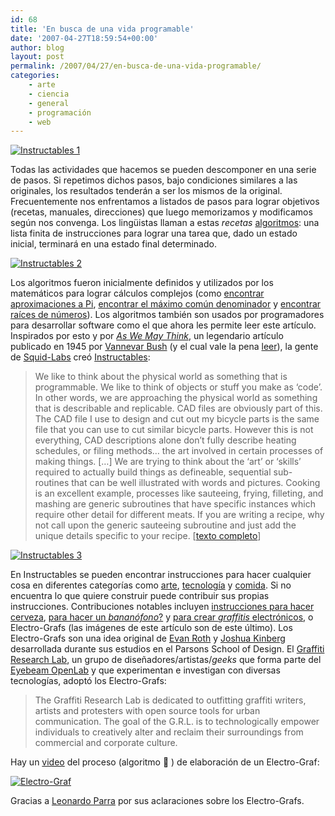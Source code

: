 ```yaml
---
id: 68
title: 'En busca de una vida programable'
date: '2007-04-27T18:59:54+00:00'
author: blog
layout: post
permalink: /2007/04/27/en-busca-de-una-vida-programable/
categories:
    - arte
    - ciencia
    - general
    - programación
    - web
---
```


[![Instructables 1](/blog/wp-content/uploads/2007/04/instructable1.jpg)](http://www.instructables.com/id/ERK1ZODLCBEP286KBZ/ "Electro-Graf en Instructables")

Todas las actividades que hacemos se pueden descomponer en una serie de pasos. Si repetimos dichos pasos, bajo condiciones similares a las originales, los resultados tenderán a ser los mismos de la original. Frecuentemente nos enfrentamos a listados de pasos para lograr objetivos (recetas, manuales, direcciones) que luego memorizamos y modificamos según nos convenga. Los lingüistas llaman a estas *recetas* [algoritmos](http://es.wikipedia.org/wiki/Algoritmo "Algoritmo en Wikipedia"): una lista finita de instrucciones para lograr una tarea que, dado un estado inicial, terminará en una estado final determinado.

[![Instructables 2](/blog/wp-content/uploads/2007/04/instructable2.jpg)](http://www.instructables.com/id/ERK1ZODLCBEP286KBZ/ "Electro-Graf en Instructables")

Los algoritmos fueron inicialmente definidos y utilizados por los matemáticos para lograr cálculos complejos (como [encontrar aproximaciones a Pi](http://mathworld.wolfram.com/ArchimedesAlgorithm.html "Algoritmo de Arquímedes"), [encontrar el máximo común denominador](http://mathworld.wolfram.com/EuclideanAlgorithm.html "Algoritmo de Euclides") y [encontrar raí­ces de números](http://mathworld.wolfram.com/NewtonsMethod.html "Método de Newton")). Los algoritmos también son usados por programadores para desarrollar software como el que ahora les permite leer este artí­culo. Inspirados por esto y por [*As We May Think*](http://www.theatlantic.com/doc/194507/bush "artículo en The Atlantic"), un legendario artí­culo publicado en 1945 por [Vannevar Bush](http://en.wikipedia.org/wiki/Vannevar_Bush "Vannevar Bush en Wikipedia") (y el cual vale la pena [leer](http://www.theatlantic.com/doc/194507/bush "As We May Think")), la gente de [Squid-Labs](http://www.squid-labs.com/) creó [Instructables](http://www.instructables.com/):

> We like to think about the physical world as something that is programmable. We like to think of objects or stuff you make as ‘code’. In other words, we are approaching the physical world as something that is describable and replicable. CAD files are obviously part of this. The CAD file I use to design and cut out my bicycle parts is the same file that you can use to cut similar bicycle parts. However this is not everything, CAD descriptions alone don’t fully describe heating schedules, or filing methods… the art involved in certain processes of making things. \[…\] We are trying to think about the ‘art’ or ‘skills’ required to actually build things as defineable, sequential sub-routines that can be well illustrated with words and pictures. Cooking is an excellent example, processes like sauteeing, frying, filleting, and mashing are generic subroutines that have specific instances which require other detail for different meats. If you are writing a recipe, why not call upon the generic sauteeing subroutine and just add the unique details specific to your recipe. \[[texto completo](http://www.instructables.com/about/fullstory.jsp "About Instructables")\]

[![Instructables 3](/blog/wp-content/uploads/2007/04/instructable3.jpg)](http://www.instructables.com/id/ERK1ZODLCBEP286KBZ/ "Electro-Graf en Instructables")

En Instructables se pueden encontrar instrucciones para hacer cualquier cosa en diferentes categorí­as como [arte](http://www.instructables.com/tag/type:instructable/category:art/), [tecnologí­a](http://www.instructables.com/tag/type:instructable/category:tech/) y [comida](http://www.instructables.com/tag/type:instructable/category:food/). Si no encuentra lo que quiere construir puede contribuir sus propias instrucciones. Contribuciones notables incluyen [instrucciones para hacer cerveza](http://www.instructables.com/id/E897F4SS6AEP28750F/), [para hacer un *bananófono*?](http://www.instructables.com/id/EP4I4EWF05IO1YO/) y [para crear *graffitis* electrónicos](http://www.instructables.com/ex/i/95C0F26AF25910288451001143E7E506/), o Electro-Grafs (las imágenes de este artí­culo son de este último). Los Electro-Grafs son una idea original de [Evan Roth](http://a.parsons.edu/~roth/thesis/TEMP_graf_analysis/index.html) y [Joshua Kinberg](http://a.parsons.edu/~jk/thesis/) desarrollada durante sus estudios en el Parsons School of Design. El [Graffiti Research Lab](http://graffitiresearchlab.com/), un grupo de diseñadores/artistas/*geeks* que forma parte del [Eyebeam OpenLab](http://research.eyebeam.org/) y que experimentan e investigan con diversas tecnologías, adoptó los Electro-Grafs:

> The Graffiti Research Lab is dedicated to outfitting graffiti writers, artists and protesters with open source tools for urban communication. The goal of the G.R.L. is to technologically empower individuals to creatively alter and reclaim their surroundings from commercial and corporate culture.

Hay un [video](http://graffitiresearchlab.com/?page_id=13#video) del proceso (algoritmo 🙂 ) de elaboración de un Electro-Graf:

[![Electro-Graf](/blog/wp-content/uploads/2007/04/electrograf.jpg)](http://graffitiresearchlab.com/?page_id=13#video "Electro-Graf en Instructables")

Gracias a [Leonardo Parra](http://www.fritolandia.com) por sus aclaraciones sobre los Electro-Grafs.